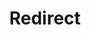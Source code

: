 ﻿---
layout: src/layouts/Redirect.astro
title: Redirect
redirect: https://yamldoc.liuyan.wang/docs/deployments/azure/cloud-services
pubDate:  2023-01-01
navSearch: false
navSitemap: false
navMenu: false
---
